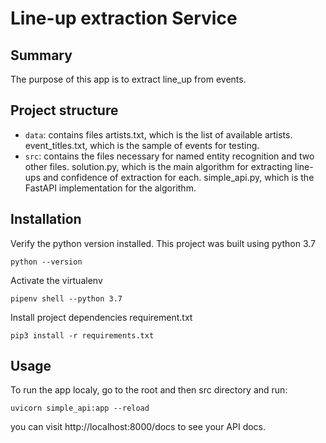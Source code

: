 # Line-up extraction Service

## Summary
The purpose of this app is to extract line_up from events.

## Project structure

- `data`: contains files artists.txt, which is the list of available artists.
event_titles.txt, which is the sample of events for testing.
- `src`: contains the files necessary for named entity recognition and two other files. solution.py, which is the main algorithm for extracting line-ups and confidence of extraction for each.
simple_api.py, which is the FastAPI implementation for the algorithm.

## Installation

Verify the python version installed. This project was built using python 3.7
```
python --version
```

Activate the virtualenv
```
pipenv shell --python 3.7
```

Install project dependencies requirement.txt
```
pip3 install -r requirements.txt
```
## Usage

To run the app localy, go to the root and then src directory and run:
```
uvicorn simple_api:app --reload
```
you can visit http://localhost:8000/docs to see your API docs.



